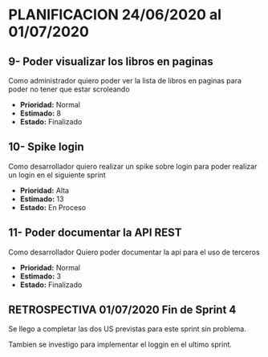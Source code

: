 # PLANIFICACION 24/06/2020 al 01/07/2020

## 9- Poder visualizar los libros en paginas

Como administrador
quiero poder ver la lista de libros en paginas
para poder  no tener que estar scroleando

- **Prioridad:** Normal
- **Estimado:** 8
- **Estado:** Finalizado

## 10- Spike login 
 
Como desarrollador 
quiero  realizar un spike sobre login
para poder realizar   un login en el siguiente sprint


- **Prioridad:** Alta
- **Estimado:** 13
- **Estado:** En Proceso

## 11- Poder documentar la API REST

Como desarrollador
Quiero poder documentar la api
para el uso de terceros

- **Prioridad:** Normal
- **Estimado:** 3
- **Estado:** Finalizado

## RETROSPECTIVA 01/07/2020 Fin de Sprint 4

Se llego a completar las dos US previstas para este sprint sin problema.

Tambien se investigo para implementar el loggin en el ultimo sprint.
